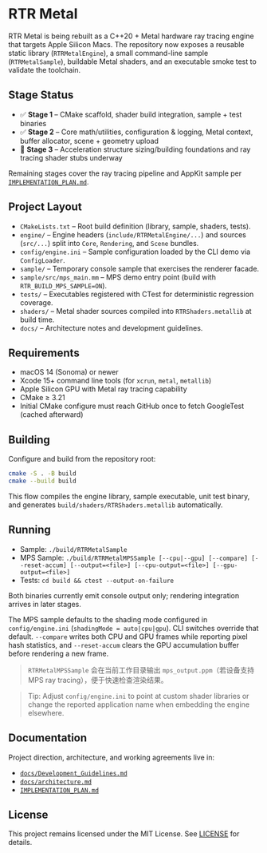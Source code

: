 # RTR Metal

RTR Metal is being rebuilt as a C++20 + Metal hardware ray tracing engine that targets Apple Silicon Macs. The repository now exposes a reusable static library (`RTRMetalEngine`), a small command-line sample (`RTRMetalSample`), buildable Metal shaders, and an executable smoke test to validate the toolchain.

## Stage Status

- ✅ **Stage 1** – CMake scaffold, shader build integration, sample + test binaries
- ✅ **Stage 2** – Core math/utilities, configuration & logging, Metal context, buffer allocator, scene + geometry upload
- 🚧 **Stage 3** – Acceleration structure sizing/building foundations and ray tracing shader stubs underway

Remaining stages cover the ray tracing pipeline and AppKit sample per [`IMPLEMENTATION_PLAN.md`](IMPLEMENTATION_PLAN.md).

## Project Layout

- `CMakeLists.txt` – Root build definition (library, sample, shaders, tests).
- `engine/` – Engine headers (`include/RTRMetalEngine/...`) and sources (`src/...`) split into `Core`, `Rendering`, and `Scene` bundles.
- `config/engine.ini` – Sample configuration loaded by the CLI demo via `ConfigLoader`.
- `sample/` – Temporary console sample that exercises the renderer facade.
- `sample/src/mps_main.mm` – MPS demo entry point (build with `RTR_BUILD_MPS_SAMPLE=ON`).
- `tests/` – Executables registered with CTest for deterministic regression coverage.
- `shaders/` – Metal shader sources compiled into `RTRShaders.metallib` at build time.
- `docs/` – Architecture notes and development guidelines.

## Requirements

- macOS 14 (Sonoma) or newer
- Xcode 15+ command line tools (for `xcrun`, `metal`, `metallib`)
- Apple Silicon GPU with Metal ray tracing capability
- CMake ≥ 3.21
- Initial CMake configure must reach GitHub once to fetch GoogleTest (cached afterward)

## Building

Configure and build from the repository root:

```bash
cmake -S . -B build
cmake --build build
```

This flow compiles the engine library, sample executable, unit test binary, and generates `build/shaders/RTRShaders.metallib` automatically.

## Running

- Sample: `./build/RTRMetalSample`
- MPS Sample: `./build/RTRMetalMPSSample [--cpu|--gpu] [--compare] [--reset-accum] [--output=<file>] [--cpu-output=<file>] [--gpu-output=<file>]`
- Tests: `cd build && ctest --output-on-failure`

Both binaries currently emit console output only; rendering integration arrives in later stages.

The MPS sample defaults to the shading mode configured in `config/engine.ini` (`shadingMode = auto|cpu|gpu`).
CLI switches override that default. `--compare` writes both CPU and GPU frames while reporting pixel hash statistics, and
`--reset-accum` clears the GPU accumulation buffer before rendering a new frame.

> `RTRMetalMPSSample` 会在当前工作目录输出 `mps_output.ppm`（若设备支持 MPS ray tracing），便于快速检查渲染结果。

> Tip: Adjust `config/engine.ini` to point at custom shader libraries or change the reported application name when embedding the engine elsewhere.

## Documentation

Project direction, architecture, and working agreements live in:

- [`docs/Development_Guidelines.md`](docs/Development_Guidelines.md)
- [`docs/architecture.md`](docs/architecture.md)
- [`IMPLEMENTATION_PLAN.md`](IMPLEMENTATION_PLAN.md)

## License

This project remains licensed under the MIT License. See [LICENSE](LICENSE) for details.
